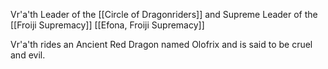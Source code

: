 Vr'a'th
Leader of the [[Circle of Dragonriders]] and Supreme Leader of the [[Froiji Supremacy]]
[[Efona, Froiji Supremacy]]

Vr'a'th rides an Ancient Red Dragon named Olofrix and is said to be cruel and evil.